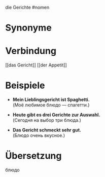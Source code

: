 die Gerichte
#nomen
# Synonyme

# Verbindung 
[[das Gericht]]
[[der Appetit]]

# Beispiele
- **Mein Lieblingsgericht ist Spaghetti.**  
    (Моё любимое блюдо — спагетти.)
    
- **Heute gibt es drei Gerichte zur Auswahl.**  
    (Сегодня на выбор три блюда.)
    
- **Das Gericht schmeckt sehr gut.**  
    (Блюдо очень вкусное.)
# Übersetzung
блюдо